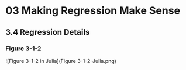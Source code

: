 # 03 Making Regression Make Sense
## 3.4 Regression Details

### Figure 3-1-2

![Figure 3-1-2 in Julia](Figure 3-1-2-Juila.png)
